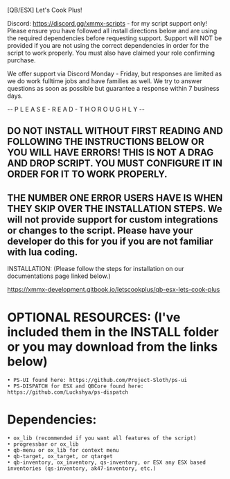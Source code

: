 [QB/ESX] Let's Cook Plus! 

Discord: https://discord.gg/xmmx-scripts - for my script support only! Please ensure you have followed all install directions below and are using the required dependencies before requesting support. Support will NOT be provided if you are not using the correct dependencies in order for the script to work properly. You must also have claimed your role confirming purchase.

We offer support via Discord Monday - Friday, but responses are limited as we do work fulltime jobs and have families as well. We try to answer questions as soon as possible but guarantee a response within 7 business days.



-- P L E A S E - R E A D - T H O R O U G H L Y --
## DO NOT INSTALL WITHOUT FIRST READING AND FOLLOWING THE INSTRUCTIONS BELOW OR YOU WILL HAVE ERRORS! THIS IS NOT A DRAG AND DROP SCRIPT. YOU MUST CONFIGURE IT IN ORDER FOR IT TO WORK PROPERLY.

## THE NUMBER ONE ERROR USERS HAVE IS WHEN THEY SKIP OVER THE INSTALLATION STEPS. We will not provide support for custom integrations or changes to the script. Please have your developer do this for you if you are not familiar with lua coding.





INSTALLATION: (Please follow the steps for installation on our documentations page linked below.)

https://xmmx-development.gitbook.io/letscookplus/qb-esx-lets-cook-plus





# OPTIONAL RESOURCES: (I've included them in the INSTALL folder or you may download from the links below)
    • PS-UI found here: https://github.com/Project-Sloth/ps-ui
    • PS-DISPATCH for ESX and QBCore found here: https://github.com/Luckshya/ps-dispatch

# Dependencies:
    • ox_lib (recommended if you want all features of the script)
    • progressbar or ox_lib 
    • qb-menu or ox_lib for context menu
    • qb-target, ox_target, or qtarget
    • qb-inventory, ox_inventory, qs-inventory, or ESX any ESX based inventories (qs-inventory, ak47-inventory, etc.)
